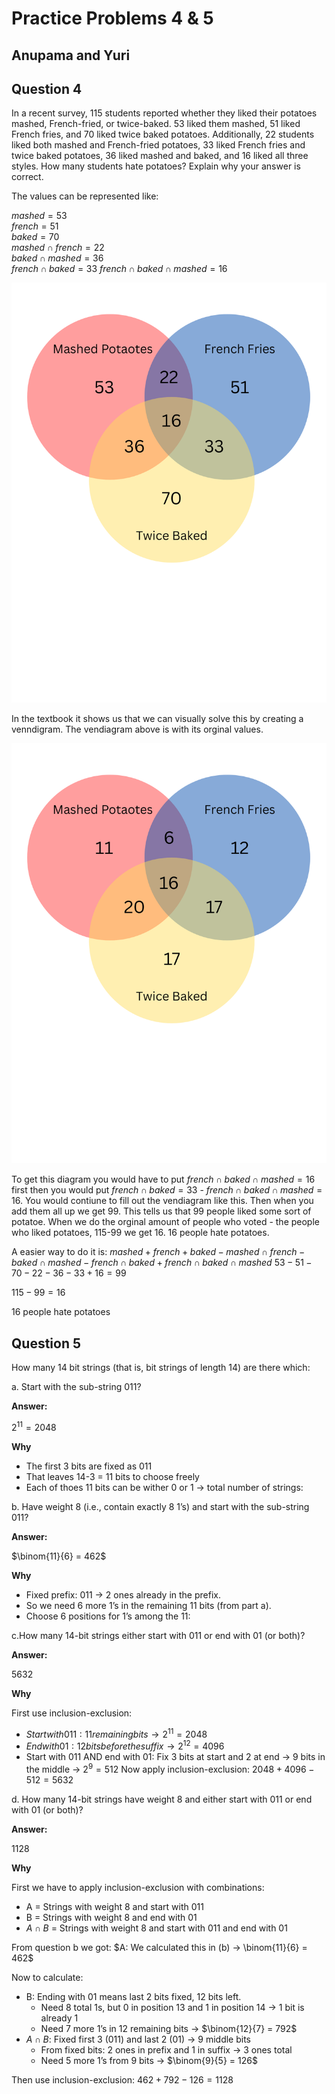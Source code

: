 # Practice Problems 4 & 5 
## Anupama and Yuri

## Question 4
In a recent survey, 115 students reported whether they liked their potatoes mashed, French-fried, or twice-baked. 53 liked them mashed, 51 liked French fries, and 70 liked twice baked potatoes. Additionally, 22 students liked both mashed and French-fried potatoes, 33 liked French fries and twice baked potatoes, 36 liked mashed and baked, and 16 liked all three styles. How many students hate potatoes? Explain why your answer is correct.

The values can be represented like:

$mashed = 53$  
$french = 51$  
$baked = 70$  
$mashed \cap french = 22$  
$baked \cap mashed = 36$  
$french \cap baked = 33$
$french \cap baked \cap mashed = 16$

![Venn Diagram of Potato Preferences](1.png)

In the textbook it shows us that we can visually solve this by creating a venndigram. The vendiagram above is with its orginal values.

![Venn Diagram of Potato Preferences](2.png)

To get this diagram you would have to put $french \cap baked \cap mashed = 16$ first then you would put $french \cap baked = 33$ - $french \cap baked \cap mashed = 16$. You would contiune to fill out the vendiagram like this. Then when you add them all up we get 99. This tells us that 99 people liked some sort of potatoe. When we do the orginal amount of people who voted - the people who liked potatoes, 115-99 we get 16. 16 people hate potatoes.

A easier way to do it is:
$mashed + french + baked - mashed \cap french - baked \cap mashed - french \cap baked + french \cap baked \cap mashed$
$53 - 51 - 70 - 22 - 36 - 33 + 16 = 99$

$115 - 99 = 16$

16 people hate potatoes

## Question 5
How many 14 bit strings (that is, bit strings of length 14) are there which:

a. Start with the sub-string 011?

**Answer:**

$2^{11} = 2048$

**Why**
- The first 3 bits are fixed as 011
- That leaves 14-3 = 11 bits to choose freely
- Each of thoes 11 bits can be wither 0 or 1 -> total number of strings:

b. Have weight 8 (i.e., contain exactly 8 1’s) and start with the sub-string 011?

**Answer:**

$\binom{11}{6} = 462$

**Why**
- Fixed prefix: 011 → 2 ones already in the prefix.
- So we need 6 more 1’s in the remaining 11 bits (from part a).
- Choose 6 positions for 1’s among the 11:

c.How many 14-bit strings either start with 011 or end with 01 (or both)?

**Answer:**

$5632$

**Why**

First use inclusion-exclusion:

- $Start with 011: 11 remaining bits → 2^{11} = 2048$
- $End with 01: 12 bits before the suffix → 2^{12} = 4096$
- Start with 011 AND end with 01: Fix 3 bits at start and 2 at end → 9 bits in the middle →
$2^9 = 512$
Now apply inclusion-exclusion:
$2048 + 4096 - 512 = 5632$

d. How many 14-bit strings have weight 8 and either start with 011 or end with
01 (or both)?

**Answer:**

$1128$

**Why**

First we have to apply inclusion-exclusion with combinations:

- A = Strings with weight 8 and start with 011
- B = Strings with weight 8 and end with 01
- $A \cap B$ = Strings with weight 8 and start with 011 and end with 01

From question b we got:
$A: We calculated this in (b) → \binom{11}{6} = 462$

Now to calculate:
- B: Ending with 01 means last 2 bits fixed, 12 bits left.
    - Need 8 total 1s, but 0 in position 13 and 1 in position 14 → 1 bit is already 1
    - Need 7 more 1’s in 12 remaining bits → $\binom{12}{7} = 792$
- $A \cap B:$ Fixed first 3 (011) and last 2 (01) → 9 middle bits
    - From fixed bits: 2 ones in prefix and 1 in suffix → 3 ones total
    - Need 5 more 1’s from 9 bits → $\binom{9}{5} = 126$

Then use inclusion-exclusion:
$462 + 792 - 126 = 1128$